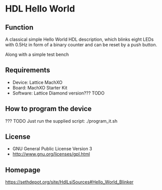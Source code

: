 HDL Hello World
===============

Function
--------
A classical simple Hello World HDL description, which
blinks eight LEDs with 0.5Hz in form of a binary counter
and can be reset by a push button.

Along with a simple test bench

Requirements
------------
- Device: Lattice MachXO
- Board: MachXO Starter Kit
- Software: Lattice Diamond version??? TODO

How to program the device
-------------------------
??? TODO
Just run the supplied script: ./program_it.sh

License
-------
- GNU General Public License Version 3
- http://www.gnu.org/licenses/gpl.html

Homepage
--------
https://sethdepot.org/site/HdlLsiSources#Hello_World_Blinker
